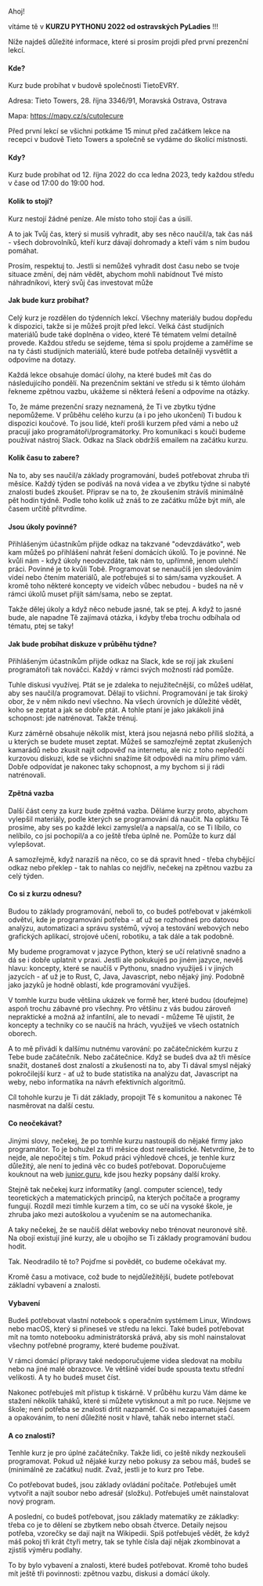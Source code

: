 Ahoj!

vítáme tě v **KURZU PYTHONU 2022 od ostravských PyLadies** !!!

Níže najdeš důležité informace, které si prosím projdi před první prezenční lekcí.

#### Kde?
Kurz bude probíhat v budově společnosti TietoEVRY. 

Adresa: Tieto Towers, 28. října 3346/91, Moravská Ostrava, Ostrava

Mapa: https://mapy.cz/s/cutolecure

Před první lekcí se všichni potkáme 15 minut před začátkem lekce na recepci v budově Tieto Towers a společně se vydáme do školící místnosti.

#### Kdy?
Kurz bude probíhat od 12. října 2022 do cca ledna 2023, tedy každou středu v čase od 17:00 do 19:00 hod.

#### Kolik to stojí?
Kurz nestojí žádné peníze. Ale místo toho stojí čas a úsilí.

A to jak Tvůj čas, který si musíš vyhradit, aby ses něco naučil/a,
tak čas náš - všech dobrovolníků, kteří kurz dávají dohromady a kteří vám s ním budou pomáhat.

Prosím, respektuj to. Jestli si nemůžeš vyhradit dost času nebo se tvoje situace změní, dej nám vědět, abychom mohli nabídnout Tvé místo náhradníkovi, který svůj čas investovat může

#### Jak bude kurz probíhat?
Celý kurz je rozdělen do týdenních lekcí. Všechny materiály budou dopředu k dispozici, takže si je můžeš projít před lekcí. Velká část studijních materiálů bude také doplněna o video, které Tě tématem velmi detailně provede. Každou středu se sejdeme, téma si spolu projdeme a zaměříme se na ty části studijních materiálů, které bude potřeba detailněji vysvětlit a odpovíme na dotazy. 

Každá lekce obsahuje domácí úlohy, na které budeš mít čas do následujícího pondělí. Na prezenčním sektání ve středu si k těmto úlohám řekneme zpětnou vazbu, ukážeme si některá řešení a odpovíme na otázky.

To, že máme prezenční srazy neznamená, že Ti ve zbytku týdne nepomůžeme.
V průběhu celého kurzu (a i po jeho ukončení) Ti budou k dispozici koučové.
To jsou lidé, kteří prošli kurzem před vámi a nebo už pracují jako programátoři/programátorky.
Pro komunikaci s kouči budeme používat nástroj Slack. 
Odkaz na Slack obdržíš emailem na začátku kurzu.

#### Kolik času to zabere?
Na to, aby ses naučil/a základy programování, budeš potřebovat zhruba tři měsíce.
Každý týden se podíváš na nová videa a ve zbytku týdne si nabyté znalosti budeš zkoušet.
Připrav se na to, že zkoušením strávíš minimálně pět hodin týdně.
Podle toho kolik už znáš to ze začátku může být míň, ale časem určitě přitvrdíme.

#### Jsou úkoly povinné?
Přihlášeným účastníkům přijde odkaz na takzvané "odevzdávátko",
web kam můžeš po přihlášení nahrát řešení domácích úkolů.
To je povinné.
Ne kvůli nám - když úkoly neodevzdáte, tak nám to, upřímně, jenom ulehčí práci.
Povinné je to kvůli Tobě.
Programovat se nenaučíš jen sledováním videí nebo čtením materiálů,
ale potřebuješ si to sám/sama vyzkoušet.
A kromě toho některé koncepty ve videích vůbec nebudou - budeš na ně v rámci úkolů muset přijít sám/sama, nebo se zeptat.

Takže dělej úkoly a když něco nebude jasné, tak se ptej.
A když to jasné bude, ale napadne Tě zajímavá otázka,
i kdyby třeba trochu odbíhala od tématu, ptej se taky!

#### Jak bude probíhat diskuze v průběhu týdne?
Přihlášeným účastníkům přijde odkaz na Slack, kde se rojí jak zkušení programátoři tak nováčci.
Každý v rámci svých možností rád pomůže.

Tuhle diskusi využívej.
Ptát se je zdaleka to nejužitečnější, co můžeš udělat, aby ses naučil/a programovat.
Dělají to všichni. Programování je tak široký obor, že v něm nikdo neví všechno.
Na všech úrovních je důležité vědět, koho se zeptat a jak se dobře ptát.
A tohle ptaní je jako jakákoli jiná schopnost: jde natrénovat. Takže trénuj.

Kurz záměrně obsahuje několik míst, která jsou nejasná nebo příliš složitá,
a u kterých se budete muset zeptat.
Můžeš se samozřejmě zeptat zkušených kamarádů nebo zkusit najít odpověď na internetu,
ale nic z toho nepředčí kurzovou diskuzi, kde se všichni snažíme šít odpovědi na míru přímo vám.
Dobře odpovídat je nakonec taky schopnost, a my bychom si ji rádi natrénovali.

#### Zpětná vazba
Další část ceny za kurz bude zpětná vazba.
Děláme kurzy proto, abychom vylepšil materiály, podle kterých se programování dá naučit.
Na oplátku Tě prosíme, aby ses po každé lekci zamyslel/a a napsal/a,
co se Ti líbilo, co nelíbilo, co jsi pochopil/a a co ještě třeba úplně ne.
Pomůže to kurz dál vylepšovat.

A samozřejmě, když narazíš na něco, co se dá spravit
hned - třeba chybějící odkaz nebo překlep - tak to nahlas co nejdřív,
nečekej na zpětnou vazbu za celý týden.

#### Co si z kurzu odnesu?
Budou to základy programování, neboli to, co budeš potřebovat v jakémkoli odvětví,
kde je programování potřeba - ať už se rozhodneš pro datovou analýzu,
automatizaci a správu systémů, vývoj a testování webových nebo grafických aplikací,
strojové učení, robotiku, a tak dále a tak podobně.

My budeme programovat v jazyce Python, který se učí relativně snadno a dá se i dobře uplatnit v praxi.
Jestli ale pokukuješ po jiném jazyce, nevěš hlavu: koncepty, které se naučíš v Pythonu,
snadno využiješ i v jiných jazycích - ať už je to Rust, C, Java, Javascript, nebo nějaký jiný.
Podobně jako jazyků je hodně oblastí, kde programování využiješ.

V tomhle kurzu bude většina ukázek ve formě her, které budou (doufejme) aspoň trochu zábavné pro všechny.
Pro většinu z vás budou zároveň nepraktické a možná až infantilní,
ale to nevadí - můžeme Tě ujistit, že koncepty a techniky co se naučíš na hrách, využiješ ve všech ostatních oborech.

A to mě přivádí k dalšímu nutnému varování: po začátečnickém kurzu z Tebe bude začátečník.
Nebo začátečnice.
Když se budeš dva až tři měsíce snažit, dostaneš dost znalostí a zkušeností na to,
aby Ti dával smysl nějaký pokročilejší kurz - ať už to bude statistika na analýzu dat,
Javascript na weby, nebo informatika na návrh efektivních algoritmů.

Cíl tohohle kurzu je Ti dát základy, propojit Tě s komunitou a nakonec Tě nasměrovat na další cestu.

#### Co neočekávat?
Jinými slovy, nečekej, že po tomhle kurzu nastoupíš do nějaké firmy jako programátor.
To je bohužel za tři měsíce dost nerealistické.
Netvrdíme, že to nejde, ale nepočítej s tím.
Pokud práci výhledově chceš, je tenhle kurz důležitý, ale není to jediná věc co budeš potřebovat.
Doporučujeme kouknout na web [junior.guru], kde jsou hezky popsány další kroky.

Stejně tak nečekej kurz informatiky (angl. computer science),
tedy teoretických a matematických principů, na kterých počítače a programy fungují.
Rozdíl mezi tímhle kurzem a tím, co se učí na vysoké škole,
je zhruba jako mezi autoškolou a vyučením se na automechanika.

A taky nečekej, že se naučíš dělat webovky nebo trénovat neuronové sítě.
Na obojí existují jiné kurzy, ale u obojího se Ti základy programování budou hodit.

Tak. Neodradilo tě to? Pojďme si povědět, co budeme očekávat my.

Kromě času a motivace, což bude to nejdůležitější, budete potřebovat základní vybavení a znalosti.

[junior.guru]: https://junior.guru/

#### Vybavení
Budeš potřebovat vlastní notebook s operačním systémem Linux, Windows nebo macOS, který si přineseš ve středu na lekci.
Také budeš potřebovat mít na tomto notebooku administrátorská prává, aby sis mohl nainstalovat všechny potřebné programy, které budeme používat.

V rámci domácí přípravy také nedoporučujeme videa sledovat na mobilu nebo na jiné malé obrazovce.
Ve většině videí bude spousta textu střední velikosti.
A ty ho budeš muset číst.

Nakonec potřebuješ mít přístup k tiskárně.
V průběhu kurzu Vám dáme ke stažení několik taháků, které si můžete vytisknout a mít po ruce.
Nejsme ve škole; není potřeba se znalosti drtit nazpaměť.
Co si nezapamatuješ časem a opakováním, to není důležité nosit v hlavě, tahák nebo internet stačí.

#### A co znalosti?
Tenhle kurz je pro úplné začátečníky.
Takže lidi, co ještě nikdy nezkoušeli programovat.
Pokud už nějaké kurzy nebo pokusy za sebou máš, budeš se (minimálně ze začátku) nudit.
Zvaž, jestli je to kurz pro Tebe.

Co potřebovat budeš, jsou základy ovládání počítače.
Potřebuješ umět vytvořit a najít soubor nebo adresář (složku).
Potřebuješ umět nainstalovat nový program.

A poslední, co budeš potřebovat, jsou základy matematiky ze základky:
třeba co je to dělení se zbytkem nebo obsah čtverce.
Detaily nejsou potřeba, vzorečky se dají najít na Wikipedii.
Spíš potřebuješ vědět, že když máš pokoj tři krát čtyři metry,
tak se tyhle čísla dají nějak zkombinovat a zjistíš výměru podlahy.

To by bylo vybavení a znalosti, které budeš potřebovat.
Kromě toho budeš mít ještě tři povinnosti: zpětnou vazbu, diskusi a domácí úkoly.